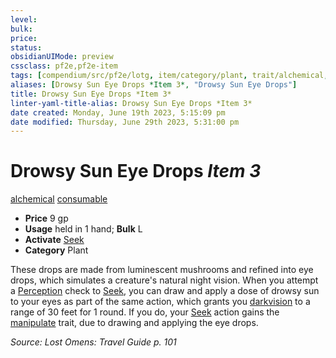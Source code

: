 ```yaml
---
level:
bulk:
price:
status:
obsidianUIMode: preview
cssclass: pf2e,pf2e-item
tags: [compendium/src/pf2e/lotg, item/category/plant, trait/alchemical, trait/consumable]
aliases: [Drowsy Sun Eye Drops *Item 3*, "Drowsy Sun Eye Drops"]
title: Drowsy Sun Eye Drops *Item 3*
linter-yaml-title-alias: Drowsy Sun Eye Drops *Item 3*
date created: Monday, June 19th 2023, 5:15:09 pm
date modified: Thursday, June 29th 2023, 5:31:00 pm
---
```


# Drowsy Sun Eye Drops *Item 3*

[alchemical](rules/traits/alchemical.md) [consumable](rules/traits/consumable.md)  

- **Price** 9 gp
- **Usage** held in 1 hand; **Bulk** L
- **Activate** [Seek](rules/actions/seek.md)
- **Category** Plant

These drops are made from luminescent mushrooms and refined into eye drops, which simulates a creature's natural night vision. When you attempt a [Perception](compendium/skills.md#Perception) check to [Seek](rules/actions/seek.md), you can draw and apply a dose of drowsy sun to your eyes as part of the same action, which grants you [darkvision](rules/abilities/darkvision.md) to a range of 30 feet for 1 round. If you do, your [Seek](rules/actions/seek.md) action gains the [manipulate](rules/traits/manipulate.md) trait, due to drawing and applying the eye drops.

*Source: Lost Omens: Travel Guide p. 101*
